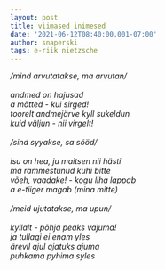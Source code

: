```yaml
---
layout: post
title: viimased inimesed
date: '2021-06-12T08:40:00.001-07:00'
author: snaperski
tags: e-riik nietzsche
---
```

<i>
/mind arvutatakse, ma arvutan/<br/>
<br/>
andmed on hajusad<br/>
a mõtted - kui sirged!<br/>
toorelt andmejärve kyll sukeldun<br/>
kuid väljun - nii virgelt!<br/>
<br/>
/sind syyakse, sa sööd/<br/>
<br/>
isu on hea, ju maitsen nii hästi<br/>
ma rammestunud kuhi bitte<br/>
võeh, vaadake! -  kogu liha lappab<br/>
a e-tiiger magab (mina mitte)<br/>
<br/>
/meid ujutatakse, ma upun/<br/>
<br/>
kyllalt -  põhja peaks vajuma!<br/>
ja tullagi ei enam yles<br/>
ärevil ajul ajatuks ajuma<br/>
puhkama pyhima syles<br/>
</i>
